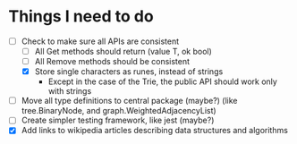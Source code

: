 # Things I need to do

<!-- TODO:-->

- [ ] Check to make sure all APIs are consistent
    - [ ] All Get methods should return (value T, ok bool)
    - [ ] All Remove methods should be consistent
    - [x] Store single characters as runes, instead of strings
        - Except in the case of the Trie, the public API should work only with strings
- [ ] Move all type definitions to central package (maybe?) (like tree.BinaryNode, and graph.WeightedAdjacencyList)
- [ ] Create simpler testing framework, like jest (maybe?)
- [x] Add links to wikipedia articles describing data structures and algorithms

